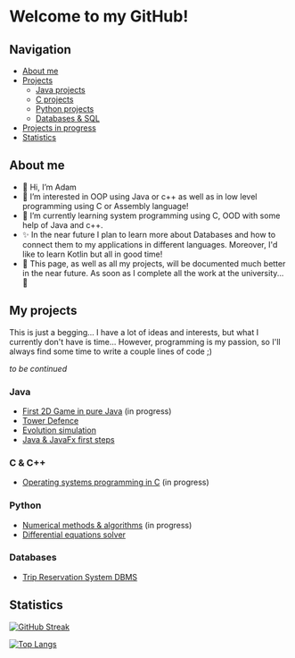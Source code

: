 # Welcome to my GitHub!

## Navigation

- [About me](#about-me)
- [Projects](#my-projects)
  - [Java projects](#java)
  - [C projects](#c--c)
  - [Python projects](#python)
  - [Databases & SQL](#databases)
- [Projects in progress](#projects-in-progress)
- [Statistics](#statistics)

## About me

- 👋 Hi, I’m Adam
- 👀 I’m interested in OOP using Java or c++ as well as in low level programming using C or Assembly language!
- 🌱 I’m currently learning system programming using C, OOD with some help of Java and c++.
- ✨ In the near future I plan to learn more about Databases and how to connect them to my applications in different
  languages. Moreover, I'd like to learn Kotlin but all in good time!
- :speech_balloon: This page, as well as all my projects, will be documented much better in the near future. As soon as I complete all the work at the university... :thinking:

## My projects

This is just a begging... I have a lot of ideas and interests, but what I currently don't have is time... However,
programming is my passion, so I'll always find some time to write a couple lines of code ;)

*to be continued*
### Java
- [First 2D Game in pure Java](https://github.com/Errno-404/Java2DGame) (in progress)
- [Tower Defence](https://github.com/Errno-404/tower-defence)
- [Evolution simulation](https://github.com/Errno-404/evolution-simulation)
- [Java & JavaFx first steps](https://github.com/Errno-404/first-javafx-project)
### C & C++
- [Operating systems programming in C](https://github.com/Errno-404/operating-systems) (in progress)
### Python
- [Numerical methods & algorithms](https://github.com/Errno-404/mownit) (in progress)
- [Differential equations solver](https://github.com/Errno-404/differential-equations-solver)
### Databases
- [Trip Reservation System DBMS](https://github.com/Errno-404/oracle_dbms)


## Statistics

[![GitHub Streak](http://github-readme-streak-stats.herokuapp.com?user=Errno-404&theme=blood&border_radius=5)](http://github-readme-streak-stats.herokuapp.com?user=Errno-404&theme=blood&border_radius=5)

[![Top Langs](https://github-readme-stats.vercel.app/api/top-langs/?username=Errno-404)](https://github-readme-stats.vercel.app/api/top-langs/?username=Errno-404)
